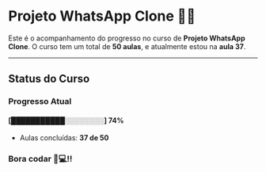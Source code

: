 # **Projeto WhatsApp Clone** 📱📞

Este é o acompanhamento do progresso no curso de **Projeto WhatsApp Clone**. 
O curso tem um total de **50 aulas**, e atualmente estou na **aula 37**.

---

## **Status do Curso**

### Progresso Atual  
#### [███████████░░░░░░░░] **74%**  
- Aulas concluídas: **37 de 50**  

### Bora codar 🚀💻!!

